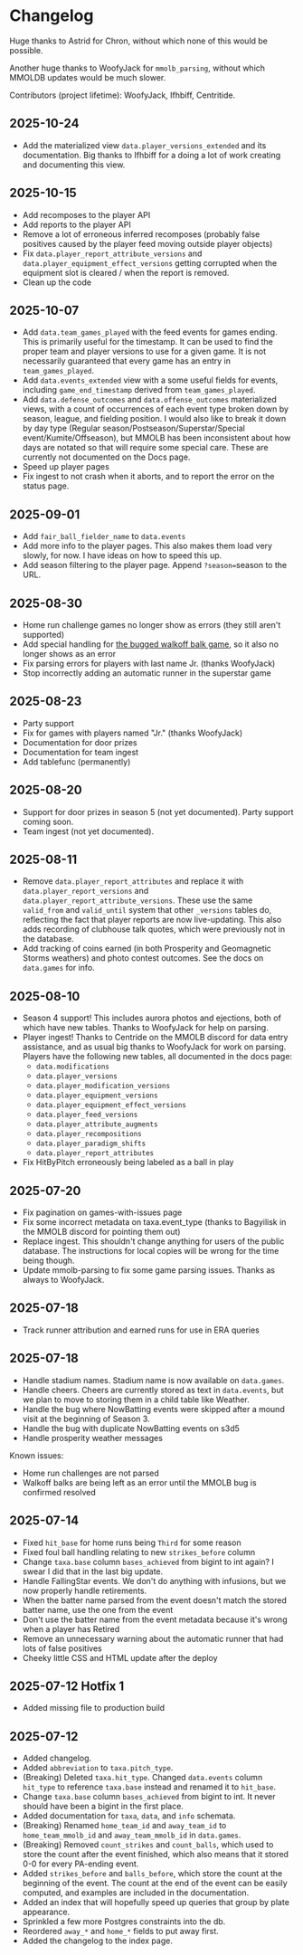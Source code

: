 Changelog
=========

Huge thanks to Astrid for Chron, without which none of this would be possible.

Another huge thanks to WoofyJack for `mmolb_parsing`, without which MMOLDB 
updates would be much slower. 

Contributors (project lifetime): WoofyJack, Ifhbiff, Centritide.

2025-10-24
----------
- Add the materialized view `data.player_versions_extended` and its 
  documentation. Big thanks to Ifhbiff for a doing a lot of work creating and 
  documenting this view.

2025-10-15
----------
- Add recomposes to the player API
- Add reports to the player API
- Remove a lot of erroneous inferred recomposes (probably false positives 
  caused by the player feed moving outside player objects)
- Fix `data.player_report_attribute_versions` and 
  `data.player_equipment_effect_versions` getting corrupted when the equipment
  slot is cleared / when the report is removed.
- Clean up the code

2025-10-07
----------
- Add `data.team_games_played` with the feed events for games ending. This is
  primarily useful for the timestamp. It can be used to find the proper team 
  and player versions to use for a given game. It is not necessarily guaranteed
  that every game has an entry in `team_games_played`.
- Add `data.events_extended` view with a some useful fields for events, 
  including `game_end_timestamp` derived from `team_games_played`. 
- Add `data.defense_outcomes` and `data.offense_outcomes` materialized views,
  with a count of occurrences of each event type broken down by season, league,
  and fielding position. I would also like to break it down by day type 
  (Regular season/Postseason/Superstar/Special event/Kumite/Offseason), but
  MMOLB has been inconsistent about how days are notated so that will require 
  some special care. These are currently not documented on the Docs page.
- Speed up player pages
- Fix ingest to not crash when it aborts, and to report the error on the status
  page.

2025-09-01
----------
- Add `fair_ball_fielder_name` to `data.events`
- Add more info to the player pages. This also makes them load very slowly, 
  for now. I have ideas on how to speed this up.
- Add season filtering to the player page. Append `?season=`season to the URL.

2025-08-30
----------
- Home run challenge games no longer show as errors (they still aren't 
  supported)
- Add special handling for [the bugged walkoff balk game][balkoff], so it also
  no longer shows as an error
- Fix parsing errors for players with last name Jr. (thanks WoofyJack)
- Stop incorrectly adding an automatic runner in the superstar game

[balkoff]: https://mmolb.com/watch/686662b85f5db4ab9490048d?event=402

2025-08-23
----------
- Party support
- Fix for games with players named "Jr." (thanks WoofyJack)
- Documentation for door prizes
- Documentation for team ingest
- Add tablefunc (permanently)

2025-08-20
----------
- Support for door prizes in season 5 (not yet documented). Party support 
  coming soon.
- Team ingest (not yet documented).

2025-08-11
----------

- Remove `data.player_report_attributes` and replace it with 
  `data.player_report_versions` and `data.player_report_attribute_versions`.
  These use the same `valid_from` and `valid_until` system that other 
  `_versions` tables do, reflecting the fact that player reports are now 
  live-updating. This also adds recording of clubhouse talk quotes, which were
  previously not in the database.
- Add tracking of coins earned (in both Prosperity and Geomagnetic Storms 
  weathers) and photo contest outcomes. See the docs on `data.games` for info.

2025-08-10
----------

- Season 4 support! This includes aurora photos and ejections, both of which 
  have new tables. Thanks to WoofyJack for help on parsing. 
- Player ingest! Thanks to Centride on the MMOLB discord for data entry 
  assistance, and as usual big thanks to WoofyJack for work on parsing. Players
  have the following new tables, all documented in the docs page:
  - `data.modifications`
  - `data.player_versions`
  - `data.player_modification_versions`
  - `data.player_equipment_versions`
  - `data.player_equipment_effect_versions`
  - `data.player_feed_versions`
  - `data.player_attribute_augments`
  - `data.player_recompositions`
  - `data.player_paradigm_shifts`
  - `data.player_report_attributes`
- Fix HitByPitch erroneously being labeled as a ball in play

2025-07-20
----------

- Fix pagination on games-with-issues page
- Fix some incorrect metadata on taxa.event_type (thanks to Bagyilisk in the 
  MMOLB discord for pointing them out)
- Replace ingest. This shouldn't change anything for users of the public 
  database. The instructions for local copies will be wrong for the time being 
  though.
- Update mmolb-parsing to fix some game parsing issues. Thanks as always to 
  WoofyJack.

2025-07-18
----------

- Track runner attribution and earned runs for use in ERA queries

2025-07-18
----------

- Handle stadium names. Stadium name is now available on `data.games`.
- Handle cheers. Cheers are currently stored as text in `data.events`, but we
  plan to move to storing them in a child table like Weather.
- Handle the bug where NowBatting events were skipped after a mound visit at
  the beginning of Season 3.
- Handle the bug with duplicate NowBatting events on s3d5
- Handle prosperity weather messages

Known issues:
- Home run challenges are not parsed
- Walkoff balks are being left as an error until the MMOLB bug is confirmed
  resolved

2025-07-14
----------

- Fixed `hit_base` for home runs being `Third` for some reason
- Fixed foul ball handling relating to new `strikes_before` column
- Change `taxa.base` column `bases_achieved` from bigint to int again? I swear
  I did that in the last big update.
- Handle FallingStar events. We don't do anything with infusions, but we now 
  properly handle retirements.
- When the batter name parsed from the event doesn't match the stored batter 
  name, use the one from the event
- Don't use the batter name from the event metadata because it's wrong when a
  player has Retired
- Remove an unnecessary warning about the automatic runner that had lots of
  false positives
- Cheeky little CSS and HTML update after the deploy

2025-07-12 Hotfix 1
----------

- Added missing file to production build

2025-07-12
----------

- Added changelog.
- Added `abbreviation` to `taxa.pitch_type`.
- (Breaking) Deleted `taxa.hit_type`. Changed `data.events` column `hit_type` 
  to reference `taxa.base` instead and renamed it to `hit_base`.
- Change `taxa.base` column `bases_achieved` from bigint to int. It never 
  should have been a bigint in the first place.
- Added documentation for `taxa`, `data`, and `info` schemata.
- (Breaking) Renamed `home_team_id` and `away_team_id` to `home_team_mmolb_id` 
  and `away_team_mmolb_id` in `data.games`. 
- (Breaking) Removed `count_strikes` and `count_balls`, which used to store the 
  count after the event finished, which also means that it stored 0-0 for every
  PA-ending event.
- Added `strikes_before` and `balls_before`, which store the count at the
  beginning of the event. The count at the end of the event can be easily
  computed, and examples are included in the documentation.
- Added an index that will hopefully speed up queries that group by plate 
  appearance.
- Sprinkled a few more Postgres constraints into the db.
- Reordered `away_*` and `home_*` fields to put away first.
- Added the changelog to the index page.
